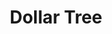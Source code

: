 ---
title: "Dollar Tree"
url: /roanoke/dollar-tree-valley-view-boulevard-northwest/
shop: variety store
---